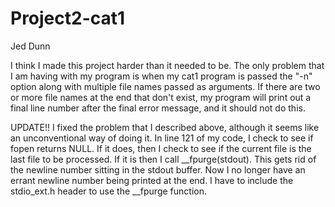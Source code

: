 Project2-cat1
=============

Jed Dunn  

I think I made this project harder than it needed to be. The only problem that I am having with my 
program is when my cat1 program is passed the "-n" option along with multiple file names passed as 
arguments. If there are two or more file names at the end that don't exist, my program will print
out a final line number after the final error message, and it should not do this. 

UPDATE!!
I fixed the problem that I described above, although it seems like an unconventional way of doing it. 
In line 121 of my code, I check to see if fopen returns NULL. If it does, then I check to see if the
current file is the last file to be processed. If it is then I call __fpurge(stdout). This gets rid
of the newline number sitting in the stdout buffer. Now I no longer have an errant newline number
being printed at the end. I have to include the stdio_ext.h header to use the __fpurge function.
